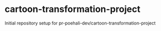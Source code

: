 # cartoon-transformation-project

Initial repository setup for pr-poehali-dev/cartoon-transformation-project